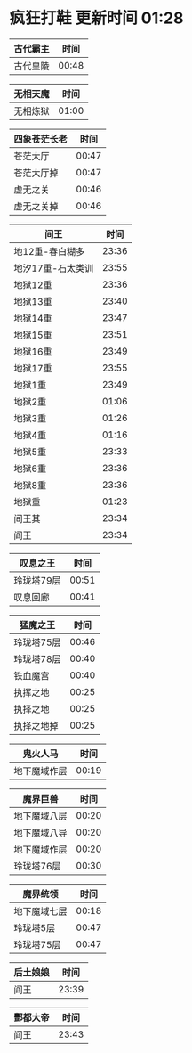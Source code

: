 # 疯狂打鞋 更新时间 01:28

| 古代霸主   | 时间    |
|--------|-------|
| 古代皇陵 | 00:48 |

| 无相天魔   | 时间    |
|--------|-------|
| 无相炼狱 | 01:00 |

| 四象苍茫长老   | 时间    |
|--------|-------|
| 苍茫大厅 | 00:47 |
| 苍茫大厅掉 | 00:47 |
| 虚无之关 | 00:46 |
| 虚无之关掉 | 00:46 |

| 间王   | 时间    |
|--------|-------|
| 地12重-春白糊多 | 23:36 |
| 地汐17重-石太类训 | 23:55 |
| 地狱12重 | 23:36 |
| 地狱13重 | 23:40 |
| 地狱14重 | 23:47 |
| 地狱15重 | 23:51 |
| 地狱16重 | 23:49 |
| 地狱17重 | 23:55 |
| 地狱1重 | 23:49 |
| 地狱2重 | 01:06 |
| 地狱3重 | 01:26 |
| 地狱4重 | 01:16 |
| 地狱5重 | 23:33 |
| 地狱6重 | 23:36 |
| 地狱8重 | 23:36 |
| 地狱重 | 01:23 |
| 间王其 | 23:34 |
| 阎王 | 23:34 |

| 叹息之王   | 时间    |
|--------|-------|
| 玲珑塔79层 | 00:51 |
| 叹息回廊 | 00:41 |

| 猛魔之王   | 时间    |
|--------|-------|
| 玲珑塔75层 | 00:46 |
| 玲珑塔78层 | 00:40 |
| 铁血魔宫 | 00:40 |
| 执挥之地 | 00:25 |
| 执择之地 | 00:25 |
| 执择之地掉 | 00:25 |

| 鬼火人马   | 时间    |
|--------|-------|
| 地下魔域作层 | 00:19 |

| 魔界巨兽   | 时间    |
|--------|-------|
| 地下魔域八层 | 00:20 |
| 地下魔域八导 | 00:20 |
| 地下魔域作层 | 00:20 |
| 玲珑塔76层 | 00:30 |

| 魔界统领   | 时间    |
|--------|-------|
| 地下魔域七层 | 00:18 |
| 玲珑塔5层 | 00:47 |
| 玲珑塔75层 | 00:47 |

| 后土娘娘   | 时间    |
|--------|-------|
| 阎王 | 23:39 |

| 酆都大帝   | 时间    |
|--------|-------|
| 阎王 | 23:43 |